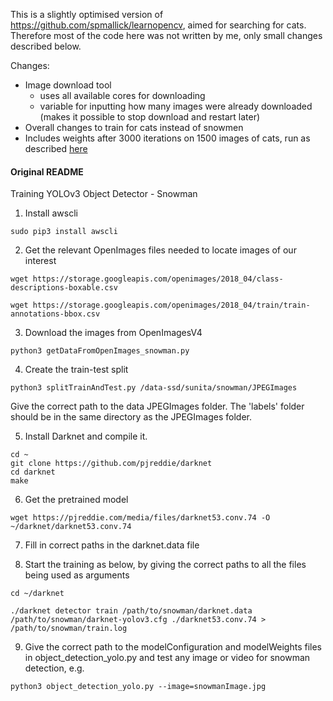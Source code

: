 This is a slightly optimised version of https://github.com/spmallick/learnopencv, aimed for searching for cats.
Therefore most of the code here was not written by me, only small changes described below.

Changes:
- Image download tool
    - uses all available cores for downloading
    - variable for inputting how many images were already downloaded (makes it possible to stop download and restart later)
- Overall changes to train for cats instead of snowmen
- Includes weights after 3000 iterations on 1500 images of cats, run as described [here](https://pjreddie.com/darknet/yolo/)

#### Original README


Training YOLOv3 Object Detector - Snowman

1. Install awscli

`sudo pip3 install awscli` 

2. Get the relevant OpenImages files needed to locate images of our interest

`wget https://storage.googleapis.com/openimages/2018_04/class-descriptions-boxable.csv`

`wget https://storage.googleapis.com/openimages/2018_04/train/train-annotations-bbox.csv`

3. Download the images from OpenImagesV4

`python3 getDataFromOpenImages_snowman.py`

4. Create the train-test split

`python3 splitTrainAndTest.py /data-ssd/sunita/snowman/JPEGImages`

Give the correct path to the data JPEGImages folder. The 'labels' folder should be in the same directory as the JPEGImages folder.

5. Install Darknet and compile it.
```
cd ~
git clone https://github.com/pjreddie/darknet
cd darknet
make
```
6. Get the pretrained model

`wget https://pjreddie.com/media/files/darknet53.conv.74 -O ~/darknet/darknet53.conv.74`

7. Fill in correct paths in the darknet.data file

8. Start the training as below, by giving the correct paths to all the files being used as arguments

`cd ~/darknet`

`./darknet detector train /path/to/snowman/darknet.data  /path/to/snowman/darknet-yolov3.cfg ./darknet53.conv.74 > /path/to/snowman/train.log`

9. Give the correct path to the modelConfiguration and modelWeights files in object_detection_yolo.py and test any image or video for snowman detection, e.g.

`python3 object_detection_yolo.py --image=snowmanImage.jpg`

